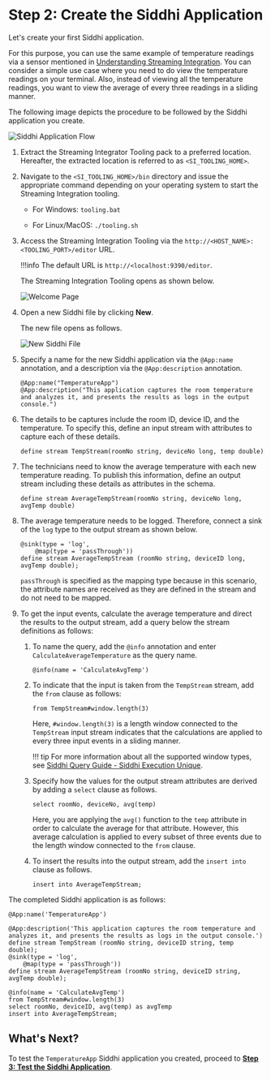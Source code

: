 # Step 2: Create the Siddhi Application

Let's create your first Siddhi application.

For this purpose, you can use the same example of temperature readings via a sensor mentioned in [Understanding Streaming Integration](getting-started-guide-overview.md). You can consider a simple use case where you need to do view the temperature readings on your terminal. Also, instead of viewing all the temperature readings, you want to view the average of every three readings in a sliding manner.

The following image depicts the procedure to be followed by the Siddhi application you create.

![Siddhi Application Flow](../../images/quick-start-guide-101/siddhi-application-flow.png)

1. Extract the Streaming Integrator Tooling pack to a preferred location. Hereafter, the extracted location is referred to as `<SI_TOOLING_HOME>`.

2. Navigate to the `<SI_TOOLING_HOME>/bin` directory and issue the appropriate command depending on your operating system to start the Streaming Integration tooling.

    -   For Windows: `tooling.bat`

    -   For Linux/MacOS: `./tooling.sh`
    
3. Access the Streaming Integration Tooling via the `http://<HOST_NAME>:<TOOLING_PORT>/editor` URL.

    !!!info
        The default URL is `http://<localhost:9390/editor`.
        
   The Streaming Integration Tooling opens as shown below.

   ![Welcome Page](../images/Creating-Siddhi-Applications/Welcome-Page.png)
        
4. Open a new Siddhi file by clicking **New**.

    The new file opens as follows.
    
    ![New Siddhi File](../images/Creating-Siddhi-Applications/New_Siddhi_File.png)
    
5. Specify a name for the new Siddhi application via the `@App:name` annotation, and a description via the `@App:description` annotation.

    ```
    @App:name("TemperatureApp")
    @App:description("This application captures the room temperature and analyzes it, and presents the results as logs in the output console.")
    ```
    
6. The details to be captures include the room ID, device ID, and the temperature. To specify this, define an input stream with attributes to capture each of these details.

    `define stream TempStream(roomNo string, deviceNo long, temp double)`
    
7. The technicians need to know the average temperature with each new temperature reading. To publish this information, define an output stream including these details as attributes in the schema.

    `define stream AverageTempStream(roomNo string, deviceNo long, avgTemp double)`
    
8. The average temperature needs to be logged. Therefore, connect a sink of the `log` type to the output stream as shown below.

    ```
    @sink(type = 'log', 
        @map(type = 'passThrough'))
    define stream AverageTempStream (roomNo string, deviceID long, avgTemp double);
    ```

    `passThrough` is specified as the mapping type because in this scenario, the attribute names are received as they are defined in the stream and do not need to be mapped.

9. To get the input events, calculate the average temperature and direct the results to the output stream, add a query below the stream definitions as follows:

    1. To name the query, add the `@info` annotation and enter `CalculateAverageTemperature` as the query name.

        `@info(name = 'CalculateAvgTemp')`

    2. To indicate that the input is taken from the `TempStream` stream, add the `from` clause as follows:

        `from TempStream#window.length(3)`
        
        Here, `#window.length(3)` is a length window connected to the `TempStream` input stream indicates that the calculations are applied to every three input events in a sliding manner.
        
        !!! tip
            For more information about all the supported window types, see [Siddhi Query Guide - Siddhi Execution Unique](https://siddhi-io.github.io/siddhi-execution-unique).

    3. Specify how the values for the output stream attributes are derived by adding a `select` clause as follows.

        `select roomNo, deviceNo, avg(temp)`
        
        Here, you are applying the `avg()` function to the `temp` attribute in order to calculate the average for that attribute. However, this average calculation is applied to every subset of three events due to the length window connected to the `from` clause.

    4. To insert the results into the output stream, add the `insert into` clause as follows.

        `insert into AverageTempStream;`
        
The completed Siddhi application is as follows:
        
```
@App:name('TemperatureApp')

@App:description('This application captures the room temperature and analyzes it, and presents the results as logs in the output console.')
define stream TempStream (roomNo string, deviceID string, temp double);
@sink(type = 'log', 
	@map(type = 'passThrough'))
define stream AverageTempStream (roomNo string, deviceID string, avgTemp double);

@info(name = 'CalculateAvgTemp')
from TempStream#window.length(3)
select roomNo, deviceID, avg(temp) as avgTemp
insert into AverageTempStream;
```

## What's Next?

To test the `TemperatureApp` Siddhi application you created, proceed to [**Step 3: Test the Siddhi Application**](test-siddhi-application.md).